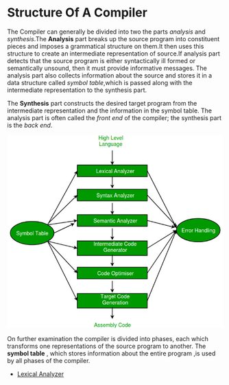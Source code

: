 # Structure Of A Compiler

The Compiler can generally be divided into two the parts *analysis* and *synthesis*.The **Analysis** part breaks up the source program into constituent pieces and imposes a grammatical structure on them.It then uses this structure to create an intermediate representation of source.If analysis part detects that the source program is either syntactically ill formed or semantically unsound, then it must provide informative messages. The analysis part also collects information about the source and stores it in a data structure called *symbol table*,which is passed along with the intermediate representation to the synthesis part.

The  **Synthesis** part constructs the desired target program from the intermediate representation and the information in the symbol table. The analysis part is often called the *front end* of the compiler; the synthesis part is the *back end*.

![Phases of the Compiler](../../Images/Compiler%20Design/StuctureCompiler.jpg)

On further examination the compiler is divided into phases, each which transforms one representations of the source program to another. The **symbol table** , which stores information about the entire program ,is used by all phases of the compiler.

- [Lexical Analyzer](Lexical%20Analyzer.md)
